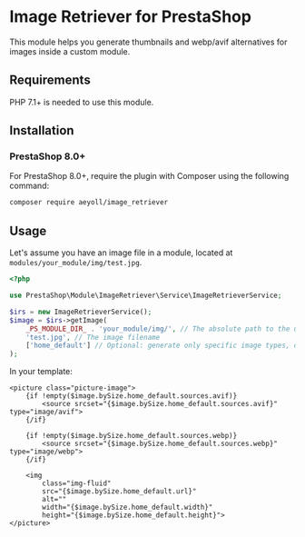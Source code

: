 # Image Retriever for PrestaShop

This module helps you generate thumbnails and webp/avif alternatives for images inside a custom module.

Requirements
---

PHP 7.1+ is needed to use this module.

Installation
---

### PrestaShop 8.0+

For PrestaShop 8.0+, require the plugin with Composer using the following command:

```sh
composer require aeyoll/image_retriever
```

Usage
---

Let's assume you have an image file in a module, located at `modules/your_module/img/test.jpg`.

```php
<?php

use PrestaShop\Module\ImageRetriever\Service\ImageRetrieverService;

$irs = new ImageRetrieverService();
$image = $irs->getImage(
    _PS_MODULE_DIR_ . 'your_module/img/', // The absolute path to the uploaded images folder
    'test.jpg', // The image filename
    ['home_default'] // Optional: generate only specific image types, otherwise generate every format
);
```

In your template:

```tpl
<picture class="picture-image">
    {if !empty($image.bySize.home_default.sources.avif)}
        <source srcset="{$image.bySize.home_default.sources.avif}" type="image/avif">
    {/if}

    {if !empty($image.bySize.home_default.sources.webp)}
        <source srcset="{$image.bySize.home_default.sources.webp}" type="image/webp">
    {/if}

    <img
        class="img-fluid"
        src="{$image.bySize.home_default.url}"
        alt=""
        width="{$image.bySize.home_default.width}"
        height="{$image.bySize.home_default.height}">
</picture>

